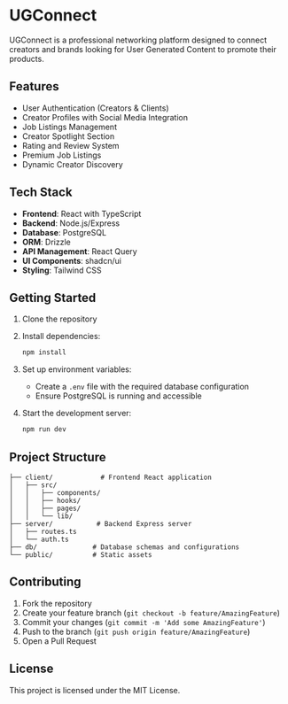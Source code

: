# UGConnect

UGConnect is a professional networking platform designed to connect creators and brands looking for User Generated Content to promote their products.

## Features

- User Authentication (Creators & Clients)
- Creator Profiles with Social Media Integration
- Job Listings Management
- Creator Spotlight Section
- Rating and Review System
- Premium Job Listings
- Dynamic Creator Discovery

## Tech Stack

- **Frontend**: React with TypeScript
- **Backend**: Node.js/Express
- **Database**: PostgreSQL
- **ORM**: Drizzle
- **API Management**: React Query
- **UI Components**: shadcn/ui
- **Styling**: Tailwind CSS

## Getting Started

1. Clone the repository
2. Install dependencies:
   ```bash
   npm install
   ```
3. Set up environment variables:
   - Create a `.env` file with the required database configuration
   - Ensure PostgreSQL is running and accessible

4. Start the development server:
   ```bash
   npm run dev
   ```

## Project Structure

```
├── client/            # Frontend React application
│   ├── src/
│   │   ├── components/
│   │   ├── hooks/
│   │   ├── pages/
│   │   └── lib/
├── server/           # Backend Express server
│   ├── routes.ts
│   └── auth.ts
├── db/              # Database schemas and configurations
└── public/          # Static assets
```

## Contributing

1. Fork the repository
2. Create your feature branch (`git checkout -b feature/AmazingFeature`)
3. Commit your changes (`git commit -m 'Add some AmazingFeature'`)
4. Push to the branch (`git push origin feature/AmazingFeature`)
5. Open a Pull Request

## License

This project is licensed under the MIT License.
